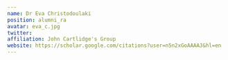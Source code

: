 ```yaml
---
name: Dr Eva Christodoulaki
position: alumni_ra
avatar: eva_c.jpg
twitter: 
affiliation: John Cartlidge's Group
website: https://scholar.google.com/citations?user=n5n2xGoAAAAJ&hl=en
---
```

